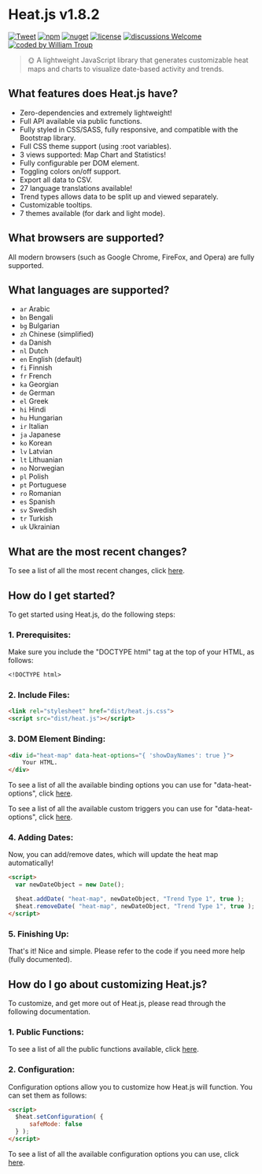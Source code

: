 # Heat.js v1.8.2

[![Tweet](https://img.shields.io/twitter/url/http/shields.io.svg?style=social)](https://twitter.com/intent/tweet?text=Heat.js%2C%20a%20free%20JavaScript%heat%20map&url=https://github.com/williamtroup/Heat.js&hashtags=javascript,heat,map)
[![npm](https://img.shields.io/badge/npmjs-v1.8.2-blue)](https://www.npmjs.com/package/jheat.js)
[![nuget](https://img.shields.io/badge/nuget-v1.8.2-purple)](https://www.nuget.org/packages/jHeat.js/)
[![license](https://img.shields.io/badge/license-MIT-green)](https://github.com/williamtroup/Heat.js/blob/main/LICENSE.txt)
[![discussions Welcome](https://img.shields.io/badge/discussions-Welcome-red)](https://github.com/williamtroup/Heat.js/discussions)
[![coded by William Troup](https://img.shields.io/badge/coded_by-William_Troup-yellow)](https://william-troup.com/)

> 🌞 A lightweight JavaScript library that generates customizable heat maps and charts to visualize date-based activity and trends.


## What features does Heat.js have?

- Zero-dependencies and extremely lightweight!
- Full API available via public functions.
- Fully styled in CSS/SASS, fully responsive, and compatible with the Bootstrap library.
- Full CSS theme support (using :root variables).
- 3 views supported: Map Chart and Statistics!
- Fully configurable per DOM element.
- Toggling colors on/off support.
- Export all data to CSV.
- 27 language translations available!
- Trend types allows data to be split up and viewed separately.
- Customizable tooltips.
- 7 themes available (for dark and light mode).


## What browsers are supported?

All modern browsers (such as Google Chrome, FireFox, and Opera) are fully supported.


## What languages are supported?

- `ar` Arabic
- `bn` Bengali
- `bg` Bulgarian
- `zh` Chinese (simplified)
- `da` Danish
- `nl` Dutch
- `en` English (default)
- `fi` Finnish
- `fr` French
- `ka` Georgian
- `de` German
- `el` Greek
- `hi` Hindi
- `hu` Hungarian
- `ir` Italian
- `ja` Japanese
- `ko` Korean
- `lv` Latvian
- `lt` Lithuanian
- `no` Norwegian
- `pl` Polish
- `pt` Portuguese
- `ro` Romanian
- `es` Spanish
- `sv` Swedish
- `tr` Turkish
- `uk` Ukrainian


## What are the most recent changes?

To see a list of all the most recent changes, click [here](https://william-troup.com/heat-js/documentation/recent-changes.html).


## How do I get started?

To get started using Heat.js, do the following steps:

### 1. Prerequisites:

Make sure you include the "DOCTYPE html" tag at the top of your HTML, as follows:

```markdown
<!DOCTYPE html>
```

### 2. Include Files:

```markdown
<link rel="stylesheet" href="dist/heat.js.css">
<script src="dist/heat.js"></script>
```

### 3. DOM Element Binding:

```markdown
<div id="heat-map" data-heat-options="{ 'showDayNames': true }">
    Your HTML.
</div>
```

To see a list of all the available binding options you can use for "data-heat-options", click [here](https://william-troup.com/heat-js/documentation/binding-options.html).

To see a list of all the available custom triggers you can use for "data-heat-options", click [here](https://william-troup.com/heat-js/documentation/binding-options-custom-triggers.html).


### 4. Adding Dates:

Now, you can add/remove dates, which will update the heat map automatically!

```markdown
<script>
  var newDateObject = new Date();

  $heat.addDate( "heat-map", newDateObject, "Trend Type 1", true );
  $heat.removeDate( "heat-map", newDateObject, "Trend Type 1", true );
</script>
```


### 5. Finishing Up:

That's it! Nice and simple. Please refer to the code if you need more help (fully documented).


## How do I go about customizing Heat.js?

To customize, and get more out of Heat.js, please read through the following documentation.


### 1. Public Functions:

To see a list of all the public functions available, click [here](https://william-troup.com/heat-js/documentation/public-functions.html).


### 2. Configuration:

Configuration options allow you to customize how Heat.js will function.  You can set them as follows:

```markdown
<script> 
  $heat.setConfiguration( {
      safeMode: false
  } );
</script>
```

To see a list of all the available configuration options you can use, click [here](https://william-troup.com/heat-js/documentation/options.html).